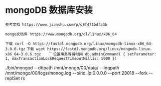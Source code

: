 # mongoDB 数据库安装
`参考文档 https://www.jianshu.com/p/d8f471bdfa3b`

`mongo文档库 https://www.mongodb.org/dl/linux/x86_64`

`下载 curl -O https://fastdl.mongodb.org/linux/mongodb-linux-x86_64-3.0.6.tgz`
`下载 wget https://fastdl.mongodb.org/linux/mongodb-linux-x86_64-3.0.6.tgz`
``
``
``
``
``
`
设置事务等待时间
db.adminCommand( { setParameter: 1, maxTransactionLockRequestTimeoutMillis: 5000 })
`

./bin/mongod --dbpath /mnt/mongo/00/data/ --logpath /mnt/mongo/00/logs/monog.log --bind_ip 0.0.0.0 --port 28018 --fork --replSet rs
